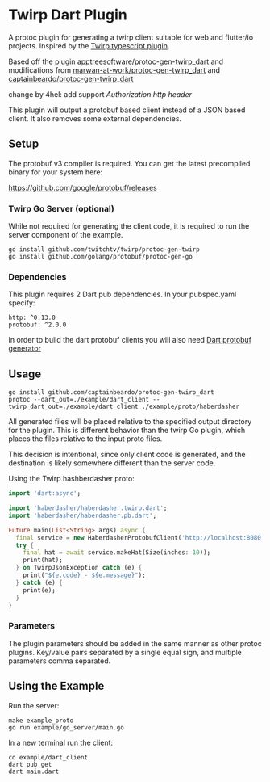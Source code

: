 # Twirp Dart Plugin

A protoc plugin for generating a twirp client suitable for web and flutter/io projects. Inspired by the [Twirp typescript plugin](https://github.com/larrymyers/protoc-gen-twirp_typescript).

Based off the plugin [apptreesoftware/protoc-gen-twirp_dart](https://github.com/apptreesoftware/protoc-gen-twirp_dart) and modifications from [marwan-at-work/protoc-gen-twirp_dart](https://github.com/marwan-at-work/protoc-gen-twirp_dart) and [captainbeardo/protoc-gen-twirp_dart](https://github.com/captainbeardo/protoc-gen-twirp_dart)

change by 4hel: add support *Authorization http header*

This plugin will output a protobuf based client instead of a JSON based client. It also removes some external dependencies.

## Setup

The protobuf v3 compiler is required. You can get the latest precompiled binary for your system here:

https://github.com/google/protobuf/releases

### Twirp Go Server (optional)

While not required for generating the client code, it is required to run the server component of the example.

    go install github.com/twitchtv/twirp/protoc-gen-twirp
    go install github.com/golang/protobuf/protoc-gen-go

### Dependencies

This plugin requires 2 Dart pub dependencies. In your pubspec.yaml specify:


    http: ^0.13.0
    protobuf: ^2.0.0

In order to build the dart protobuf clients you will also need [Dart protobuf generator](https://github.com/dart-lang/protobuf/tree/master/protoc_plugin#how-to-build-and-use)

## Usage

    go install github.com/captainbeardo/protoc-gen-twirp_dart
    protoc --dart_out=./example/dart_client --twirp_dart_out=./example/dart_client ./example/proto/haberdasher

All generated files will be placed relative to the specified output directory for the plugin.
This is different behavior than the twirp Go plugin, which places the files relative to the input proto files.

This decision is intentional, since only client code is generated, and the destination is likely somewhere different
than the server code.

Using the Twirp hashberdasher proto:

```dart
import 'dart:async';

import 'haberdasher/haberdasher.twirp.dart';
import 'haberdasher/haberdasher.pb.dart';

Future main(List<String> args) async {
  final service = new HaberdasherProtobufClient('http://localhost:8080');
  try {
    final hat = await service.makeHat(Size(inches: 10));
    print(hat);
  } on TwirpJsonException catch (e) {
    print("${e.code} - ${e.message}");
  } catch (e) {
    print(e);
  }
}
```

### Parameters

The plugin parameters should be added in the same manner as other protoc plugins.
Key/value pairs separated by a single equal sign, and multiple parameters comma separated.

## Using the Example

Run the server:

    make example_proto
    go run example/go_server/main.go

In a new terminal run the client:

    cd example/dart_client
    dart pub get
    dart main.dart
